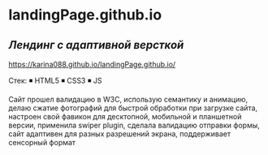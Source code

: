 # landingPage.github.io

## *Лендинг с адаптивной версткой*
https://karina088.github.io/landingPage.github.io/

Стек: 
◾ HTML5
◾ CSS3
◾ JS 

Сайт прошел валидацию в W3C, 
использую семантику и анимацию,
делаю сжатие фотографий для быстрой обработки при загрузке сайта, 
настроен свой фавикон для десктопной, мобильной и планшетной версии, 
применила swiper plugin, 
сделала валидацию отправки формы, 
сайт адаптивен для разных разрешений экрана,
поддерживает сенсорный формат

